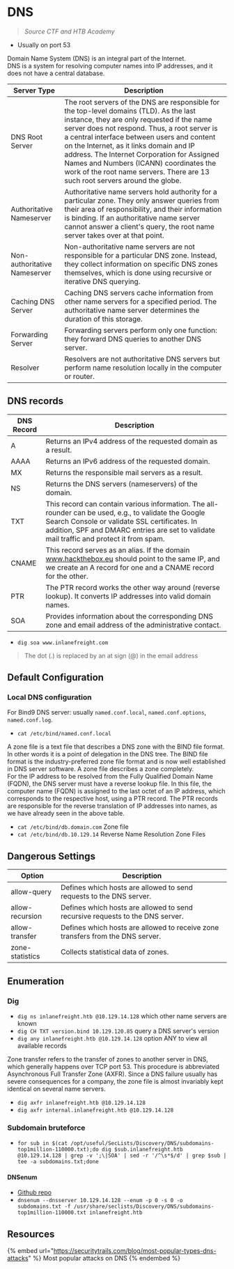 # DNS

> *Source CTF and HTB Academy*

- Usually on port 53

Domain Name System (DNS) is an integral part of the Internet.  
DNS is a system for resolving computer names into IP addresses, and it does not have a central database.

|Server Type|Description|
|-----------|-----------|
|DNS Root Server|The root servers of the DNS are responsible for the top-level domains (TLD). As the last instance, they are only requested if the name server does not respond. Thus, a root server is a central interface between users and content on the Internet, as it links domain and IP address. The Internet Corporation for Assigned Names and Numbers (ICANN) coordinates the work of the root name servers. There are 13 such root servers around the globe.|
|Authoritative Nameserver|Authoritative name servers hold authority for a particular zone. They only answer queries from their area of responsibility, and their information is binding. If an authoritative name server cannot answer a client's query, the root name server takes over at that point.|
|Non-authoritative Nameserver|Non-authoritative name servers are not responsible for a particular DNS zone. Instead, they collect information on specific DNS zones themselves, which is done using recursive or iterative DNS querying.|
|Caching DNS Server|Caching DNS servers cache information from other name servers for a specified period. The authoritative name server determines the duration of this storage.|
|Forwarding Server|Forwarding servers perform only one function: they forward DNS queries to another DNS server.|
|Resolver|Resolvers are not authoritative DNS servers but perform name resolution locally in the computer or router.|

## DNS records

|DNS Record|Description|
|----------|-----------|
|A|Returns an IPv4 address of the requested domain as a result.|
|AAAA|Returns an IPv6 address of the requested domain.|
|MX|Returns the responsible mail servers as a result.|
|NS|Returns the DNS servers (nameservers) of the domain.|
|TXT|This record can contain various information. The all-rounder can be used, e.g., to validate the Google Search Console or validate SSL certificates. In addition, SPF and DMARC entries are set to validate mail traffic and protect it from spam.|
|CNAME|This record serves as an alias. If the domain www.hackthebox.eu should point to the same IP, and we create an A record for one and a CNAME record for the other.|
|PTR|The PTR record works the other way around (reverse lookup). It converts IP addresses into valid domain names.|
|SOA|Provides information about the corresponding DNS zone and email address of the administrative contact.|

- `dig soa www.inlanefreight.com`

> The dot (.) is replaced by an at sign (@) in the email address

## Default Configuration

### Local DNS configuration

For Bind9 DNS server: usually `named.conf.local`, `named.conf.options`, `named.conf.log`.

- `cat /etc/bind/named.conf.local`

A zone file is a text file that describes a DNS zone with the BIND file format. In other words it is a point of delegation in the DNS tree. The BIND file format is the industry-preferred zone file format and is now well established in DNS server software. A zone file describes a zone completely.  
For the IP address to be resolved from the Fully Qualified Domain Name (FQDN), the DNS server must have a reverse lookup file. In this file, the computer name (FQDN) is assigned to the last octet of an IP address, which corresponds to the respective host, using a PTR record. The PTR records are responsible for the reverse translation of IP addresses into names, as we have already seen in the above table.  

- `cat /etc/bind/db.domain.com` Zone file
- `cat /etc/bind/db.10.129.14` Reverse Name Resolution Zone Files

## Dangerous Settings

|Option|Description|
|------|-----------|
|allow-query|Defines which hosts are allowed to send requests to the DNS server.|
|allow-recursion|Defines which hosts are allowed to send recursive requests to the DNS server.|
|allow-transfer|Defines which hosts are allowed to receive zone transfers from the DNS server.|
|zone-statistics|Collects statistical data of zones.|

## Enumeration

### Dig

- `dig ns inlanefreight.htb @10.129.14.128` which other name servers are known
- `dig CH TXT version.bind 10.129.120.85` query a DNS server's version
- `dig any inlanefreight.htb @10.129.14.128` option ANY to view all available records

Zone transfer refers to the transfer of zones to another server in DNS, which generally happens over TCP port 53. This procedure is abbreviated Asynchronous Full Transfer Zone (AXFR). Since a DNS failure usually has severe consequences for a company, the zone file is almost invariably kept identical on several name servers.

- `dig axfr inlanefreight.htb @10.129.14.128`
- `dig axfr internal.inlanefreight.htb @10.129.14.128`

### Subdomain bruteforce

- `for sub in $(cat /opt/useful/SecLists/Discovery/DNS/subdomains-top1million-110000.txt);do dig $sub.inlanefreight.htb @10.129.14.128 | grep -v ';\|SOA' | sed -r '/^\s*$/d' | grep $sub | tee -a subdomains.txt;done`

#### DNSenum

- [Github repo](https://github.com/fwaeytens/dnsenum)
- `dnsenum --dnsserver 10.129.14.128 --enum -p 0 -s 0 -o subdomains.txt -f /usr/share/seclists/Discovery/DNS/subdomains-top1million-110000.txt inlanefreight.htb`

## Resources

{% embed url="https://securitytrails.com/blog/most-popular-types-dns-attacks" %} Most popular attacks on DNS {% endembed %}  
